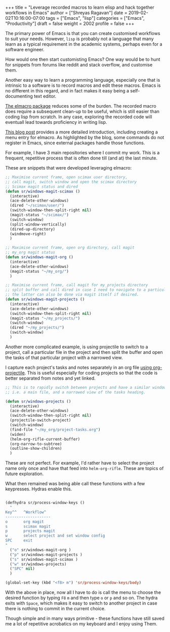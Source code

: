 +++
title = "Leverage recorded macros to learn elisp and hack together workflows in Emacs"
author = ["Shreyas Ragavan"]
date = 2019-02-02T10:16:00-07:00
tags = ["Emacs", "lisp"]
categories = ["Emacs", "Productivity"]
draft = false
weight = 2002
profile = false
+++

The primary power of Emacs is that you can create customised workflows to suit your needs. However, `lisp` is probably not a language that many learn as a typical requirement in the academic systems, perhaps even for a software engineer.

How would one then start customisting Emacs? One way would be to hunt for snippets from forums like reddit and stack overflow, and customise them.

Another easy way to learn a programming language, especially one that is intrinsic to a software is to record macros and edit these macros. Emacs is no different in this regard, and in fact makes it easy being a self-documenting text editor.

[The elmacro package](https://github.com/Silex/elmacro) reduces some of the burden. The recorded macro does require a subsequent clean-up to be useful, which is still easier than coding lisp from scratch. In any case, exploring the recorded code will eventuall lead towards proficiency in writing lisp.

[This blog post](https://emacsnotes.wordpress.com/2018/11/15/elmacro-write-emacs-lisp-snippet-even-when-you-arent-a-programmer/) provides a more detailed introduction, including creating a menu entry for elmacro. As highlighted by the blog, some commands do not register in Emacs, since external packages handle those functions.

For example, I have 3 main repositories where I commit my work. This is a frequent, repetitive process that is often done till (and at) the last minute.

These are snippets that were developed leveraging elmacro:

```lisp
;; Maximise current frame, open scimax user directory,
;; call magit, switch window and open the scimax directory
;; Scimax magit status and dired
(defun sr/windows-magit-scimax ()
  (interactive)
  (ace-delete-other-windows)
  (dired "~/scimax/user/")
  (switch-window-then-split-right nil)
  (magit-status "~/scimax/")
  (switch-window)
  (split-window-vertically)
  (dired-up-directory)
  (windmove-right)
  )

;; Maximise current frame, open org directory, call magit
;; my_org magit status
(defun sr/windows-magit-org ()
  (interactive)
  (ace-delete-other-windows)
  (magit-status "~/my_org/")
  )

;; Maximise current frame, call magit for my_projects directory
;; split buffer and call dired in case I need to navigate to a particular directory.
;; the latter can also be done via magit itself if desired.
(defun sr/windows-magit-projects ()
  (interactive)
  (ace-delete-other-windows)
  (switch-window-then-split-right nil)
  (magit-status "~/my_projects/")
  (switch-window)
  (dired "~/my_projects/")
  (switch-window)
  )

```

Another more complicated example, is using projectile to switch to a project, call a particular file in the project and then split the buffer and open the tasks of that particular project with a narrowed view.

I capture each project's tasks and notes separately in an org file [using org-projectile](/post/8f702ce2-8bb7-40a3-b44b-a47222c02909/). This is useful especially for coding projects so that the code is better separated from notes and yet linked.

```lisp
;; This is to rapidly switch between projects and have a similar window configuration,
;; i.e. a main file, and a narrowed view of the tasks heading.

(defun sr/windows-projects ()
  (interactive)
  (ace-delete-other-windows)
  (switch-window-then-split-right nil)
  (projectile-switch-project)
  (switch-window)
  (find-file "~/my_org/project-tasks.org")
  (widen)
  (helm-org-rifle-current-buffer)
  (org-narrow-to-subtree)
  (outline-show-children)
  )

```

These are not perfect. For example, I'd rather have to select the project name only once and have that feed into `helm-org-rifle`. These are topics of future exploration.

What then remained was being able call these functions with a few keypresses. Hydras enable this.

```lisp

(defhydra sr/process-window-keys ()
  "
Key^^   ^Workflow^
--------------------
o       org magit
s       scimax magit
p       projects magit
w       select project and set window config
SPC     exit
"
  ("o" sr/windows-magit-org )
  ("p" sr/windows-magit-projects )
  ("s" sr/windows-magit-scimax )
  ("w" sr/windows-projects)
  ("SPC" nil)
  )

(global-set-key (kbd "<f8> m") 'sr/process-window-keys/body)

```

With the above in place, now all I have to do is call the menu to choose the desired function by typing `F8` `m` and then type `o` or `p` and so on. The hydra exits with `Space`, which makes it easy to switch to another project in case there is nothing to commit in the current choice.

Though simple and in many ways primitive - these functions have still saved me a lot of repetitive acrobatics on my keyboard and I enjoy using Them.
